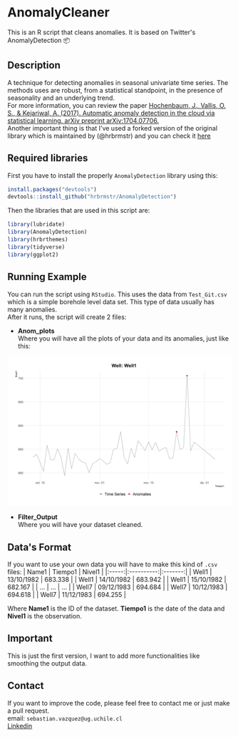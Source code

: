 # AnomalyCleaner
This is an R script that cleans anomalies. It is based on Twitter's AnomalyDetection 📦
## Description

A technique for detecting anomalies in seasonal univariate time series.
The methods uses are robust, from a statistical standpoint, in the
presence of seasonality and an underlying trend.\
For more information, you can review the paper [Hochenbaum, J., Vallis, O. S., & Kejariwal, A. (2017). Automatic anomaly detection in the cloud via statistical learning. arXiv preprint arXiv:1704.07706.](https://arxiv.org/abs/1704.07706)\
Another important thing is that I've used a forked version of the original library which is maintained by (@hrbrmstr)
and you can check it [here](https://github.com/hrbrmstr/AnomalyDetection)

## Required libraries
First you have to install the properly `AnomalyDetection` library using this:
```r
install.packages("devtools")
devtools::install_github("hrbrmstr/AnomalyDetection")
```
Then the libraries that are used in this script are:
```r
library(lubridate)
library(AnomalyDetection)
library(hrbrthemes)
library(tidyverse)
library(ggplot2)
```
## Running Example
You can run the script using `RStudio`. This uses the data from `Test_Git.csv` which is
a simple borehole level data set. This type of data usually has many anomalies.\
After it runs, the script will create 2 files:
* **Anom_plots**\
Where you will have all the plots of your data and its anomalies, just like this:

<img src="Anom_Plots/Well1_Anoms.jpg" width="768" />

* **Filter_Output**\
Where you will have your dataset cleaned.

## Data's Format
If you want to use your own data you will have to make this kind of `.csv` files:
| Name1 |   Tiempo1  |  Nivel1 |
|:-----:|:----------:|:-------:|
| Well1 | 13/10/1982 | 683.338 |
| Well1 | 14/10/1982 | 683.942 |
| Well1 | 15/10/1982 | 682.167 |
|  ...  |     ...    |   ...   |
| Well7 | 09/12/1983 | 694.684 |
| Well7 | 10/12/1983 | 694.618 |
| Well7 | 11/12/1983 | 694.255 |

Where **Name1** is the ID of the dataset. **Tiempo1** is the date of the data and **Nivel1** 
is the observation.
## Important
This is just the first version, I want to add more functionalities like smoothing the output data.
## Contact
If you want to improve the code, please feel free to contact me or just make a pull request.\
email: `sebastian.vazquez@ug.uchile.cl`\
[Linkedin](https://www.linkedin.com/in/sebasti%C3%A1n-v%C3%A1zquez-gasty-952121181/)
